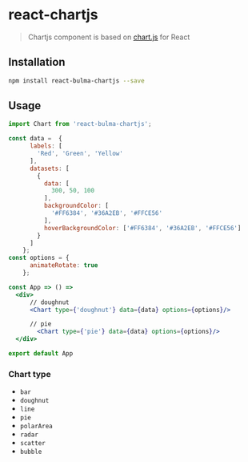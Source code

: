 # react-chartjs
>Chartjs component is based on [chart.js](http://www.chartjs.org) for React

## Installation

```bash
npm install react-bulma-chartjs --save
```

## Usage

```jsx
import Chart from 'react-bulma-chartjs';

const data =  {
      labels: [
        'Red', 'Green', 'Yellow'
      ],
      datasets: [
        {
          data: [
            300, 50, 100
          ],
          backgroundColor: [
            '#FF6384', '#36A2EB', '#FFCE56'
          ],
          hoverBackgroundColor: ['#FF6384', '#36A2EB', '#FFCE56']
        }
      ]
    };
const options = {
      animateRotate: true
    };

const App => () =>
  <div>
      // doughnut
      <Chart type={'doughnut'} data={data} options={options}/>

      // pie
        <Chart type={'pie'} data={data} options={options}/>
  </div>

export default App
```

### Chart type
- `bar`
- `doughnut`
- `line`
- `pie`
- `polarArea`
- `radar`
- `scatter`
- `bubble`
